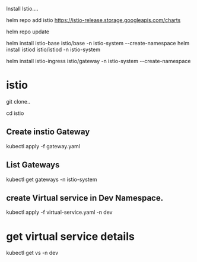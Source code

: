 
Install Istio....

helm repo add istio https://istio-release.storage.googleapis.com/charts

helm repo update

helm install istio-base istio/base -n istio-system --create-namespace
helm install istiod istio/istiod -n istio-system 

helm install istio-ingress istio/gateway -n istio-system  --create-namespace





# istio

git clone..

cd istio


## Create instio Gateway
kubectl apply -f gateway.yaml


## List Gateways

kubectl get gateways -n istio-system


 ## create Virtual service in Dev Namespace.

 kubectl apply -f virtual-service.yaml -n dev

 # get virtual service details
 kubectl get vs -n dev

 
